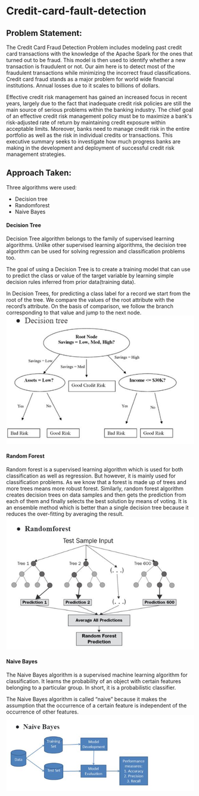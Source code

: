 # Credit-card-fault-detection

## Problem Statement:
The Credit Card Fraud Detection Problem includes modeling past credit card transactions with the knowledge of the Apache Spark for the ones that turned out to be fraud. This model is then used to identify whether a new transaction is fraudulent or not. Our aim here is to detect most of the fraudulent transactions while minimizing the incorrect fraud classifications.
Credit card fraud stands as a major problem for world wide financial institutions. 
Annual losses due to it scales to billions of dollars.

Effective credit risk management has gained an increased focus in recent years, largely due to the fact that inadequate credit risk policies are still the main source of serious problems within the banking industry. 
The chief goal of an effective credit risk management policy must be to maximize a bank's risk-adjusted rate of return by maintaining credit exposure within acceptable limits. 
Moreover, banks need to manage credit risk in the entire portfolio as well as the risk in individual credits or transactions. 
This executive summary seeks to investigate how much progress banks are making in the development and deployment of successful credit risk management strategies.

## Approach Taken:
Three algorithms were used:
- Decision tree
- Randomforest 
- Naive Bayes
 #### Decision Tree
Decision Tree algorithm belongs to the family of supervised learning algorithms. Unlike other supervised learning algorithms, the decision tree algorithm can be used for solving regression and classification problems too.

The goal of using a Decision Tree is to create a training model that can use to predict the class or value of the target variable by learning simple decision rules inferred from prior data(training data).

In Decision Trees, for predicting a class label for a record we start from the root of the tree. We compare the values of the root attribute with the record’s attribute. On the basis of comparison, we follow the branch corresponding to that value and jump to the next node.
![Decision Tree](https://github.com/TinaChandwani/Credit-card-fault-detection/blob/master/decision_tree.JPG)

#### Random Forest
Random forest is a supervised learning algorithm which is used for both classification as well as regression. But however, it is mainly used for classification problems. As we know that a forest is made up of trees and more trees means more robust forest. Similarly, random forest algorithm creates decision trees on data samples and then gets the prediction from each of them and finally selects the best solution by means of voting. It is an ensemble method which is better than a single decision tree because it reduces the over-fitting by averaging the result.
![Random Forest](https://github.com/TinaChandwani/Credit-card-fault-detection/blob/master/random_forest.JPG)

#### Naive Bayes
The Naive Bayes algorithm is a supervised machine learning algorithm for classification. It learns the probability of an object with certain features belonging to a particular group. In short, it is a probabilistic classifier. 

The Naive Bayes algorithm is called “naive” because it makes the assumption that the occurrence of a certain feature is independent of the occurrence of other features.
![Naive Bayes](https://github.com/TinaChandwani/Credit-card-fault-detection/blob/master/naive_bayes.JPG)
